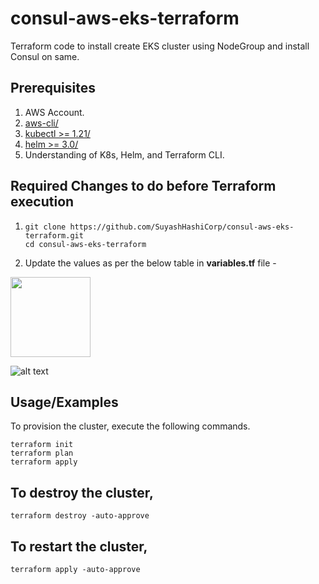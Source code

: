 # consul-aws-eks-terraform
Terraform code to install create EKS cluster using NodeGroup and install Consul on same.

## Prerequisites

1. AWS Account.
2. [aws-cli/](https://aws.amazon.com/cli/)
3. [kubectl >= 1.21/](https://kubernetes.io/docs/tasks/tools/)
4. [helm >= 3.0/](https://helm.sh/docs/intro/)
5. Understanding of K8s, Helm, and Terraform CLI.


## Required Changes to do before Terraform execution 

1. ```shell
   git clone https://github.com/SuyashHashiCorp/consul-aws-eks-terraform.git
   cd consul-aws-eks-terraform
   ```

2. Update the values as per the below table in **variables.tf** file -

<img src="file:///Users/suyash/Desktop/Screenshot%202023-08-31%20at%208.51.19%20AM.png" width="128"/>

![alt text](file:///Users/suyash/Desktop/Screenshot%202023-08-31%20at%208.51.19%20AM.png)


## Usage/Examples

To provision the cluster, execute the following commands.

```shell
terraform init
terraform plan
terraform apply
```

## To destroy the cluster, 

```shell
terraform destroy -auto-approve
```

## To restart the cluster,

```shell
terraform apply -auto-approve
```
